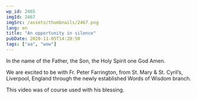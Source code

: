 ```yaml
---
wp_id: 2465
imgId: 2467
imgSrc: /assets/thumbnails/2467.png
lang: en
title: "An opportunity in silence"
pubDate: 2020-11-05T14:20:50
tags: ["aa", "wow"]
---
```

<!-- page: 6 -->

<p>In the name of the Father, the Son, the Holy Spirit one God Amen.</p>
<p>We are excited to be with Fr. Peter Farrington, from St. Mary &amp; St. Cyril&#8217;s, Liverpool, England through the newly established Words of Wisdom branch.</p>
<p>This video was of course used with his blessing.</p>
<p>&nbsp;</p>
